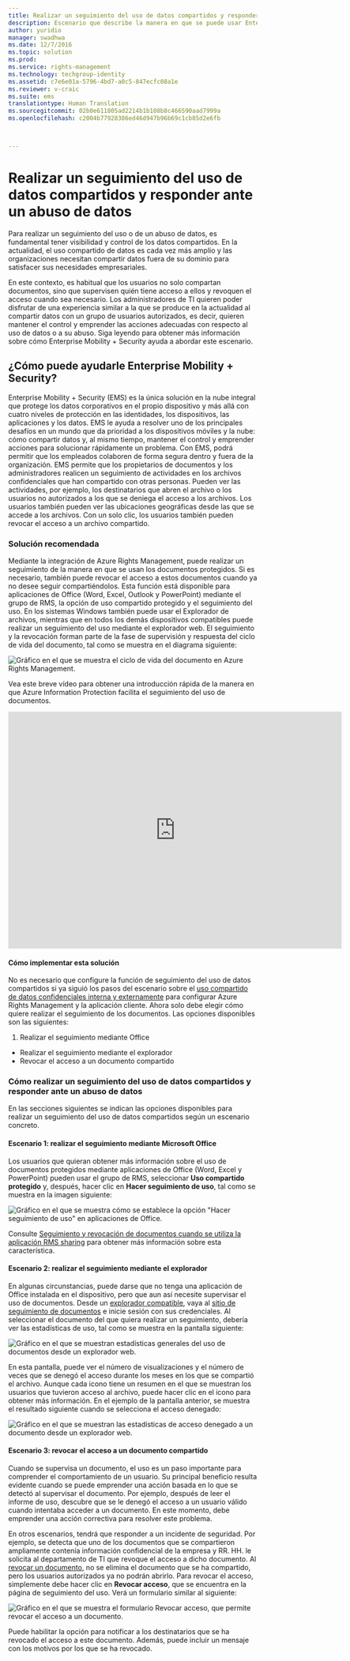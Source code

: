 ```yaml
---
title: Realizar un seguimiento del uso de datos compartidos y responder ante un abuso de datos | Azure Rights Management
description: Escenario que describe la manera en que se puede usar Enterprise Mobility + Security para realizar un seguimiento del uso de datos compartidos y responder ante un abuso de datos mediante las funciones de Azure Rights Management.
author: yuridio
manager: swadhwa
ms.date: 12/7/2016
ms.topic: solution
ms.prod: 
ms.service: rights-management
ms.technology: techgroup-identity
ms.assetid: c7e6e01a-5796-4bd7-a0c5-847ecfc08a1e
ms.reviewer: v-craic
ms.suite: ems
translationtype: Human Translation
ms.sourcegitcommit: 02b0e611805ad2214b1b108b8c466590aad7999a
ms.openlocfilehash: c2004b77928386ed46d947b96b69c1cb85d2e6fb



---
```


# <a name="track-usage-of-shared-data-and-respond-to-data-abuse"></a>Realizar un seguimiento del uso de datos compartidos y responder ante un abuso de datos

Para realizar un seguimiento del uso o de un abuso de datos, es fundamental tener visibilidad y control de los datos compartidos. En la actualidad, el uso compartido de datos es cada vez más amplio y las organizaciones necesitan compartir datos fuera de su dominio para satisfacer sus necesidades empresariales.

En este contexto, es habitual que los usuarios no solo compartan documentos, sino que supervisen quién tiene acceso a ellos y revoquen el acceso cuando sea necesario. Los administradores de TI quieren poder disfrutar de una experiencia similar a la que se produce en la actualidad al compartir datos con un grupo de usuarios autorizados, es decir, quieren mantener el control y emprender las acciones adecuadas con respecto al uso de datos o a su abuso. Siga leyendo para obtener más información sobre cómo Enterprise Mobility + Security ayuda a abordar este escenario.

## <a name="how-can-enterprise-mobility--security-help-you"></a>¿Cómo puede ayudarle Enterprise Mobility + Security?
Enterprise Mobility + Security (EMS) es la única solución en la nube integral que protege los datos corporativos en el propio dispositivo y más allá con cuatro niveles de protección en las identidades, los dispositivos, las aplicaciones y los datos. EMS le ayuda a resolver uno de los principales desafíos en un mundo que da prioridad a los dispositivos móviles y la nube: cómo compartir datos y, al mismo tiempo, mantener el control y emprender acciones para solucionar rápidamente un problema. Con EMS, podrá permitir que los empleados colaboren de forma segura dentro y fuera de la organización. EMS permite que los propietarios de documentos y los administradores realicen un seguimiento de actividades en los archivos confidenciales que han compartido con otras personas. Pueden ver las actividades, por ejemplo, los destinatarios que abren el archivo o los usuarios no autorizados a los que se deniega el acceso a los archivos. Los usuarios también pueden ver las ubicaciones geográficas desde las que se accede a los archivos. Con un solo clic, los usuarios también pueden revocar el acceso a un archivo compartido.

### <a name="recommended-solution"></a>Solución recomendada
Mediante la integración de Azure Rights Management, puede realizar un seguimiento de la manera en que se usan los documentos protegidos. Si es necesario, también puede revocar el acceso a estos documentos cuando ya no desee seguir compartiéndolos. Esta función está disponible para aplicaciones de Office (Word, Excel, Outlook y PowerPoint) mediante el grupo de RMS, la opción de uso compartido protegido y el seguimiento del uso. En los sistemas Windows también puede usar el Explorador de archivos, mientras que en todos los demás dispositivos compatibles puede realizar un seguimiento del uso mediante el explorador web. El seguimiento y la revocación forman parte de la fase de supervisión y respuesta del ciclo de vida del documento, tal como se muestra en el diagrama siguiente:

![Gráfico en el que se muestra el ciclo de vida del documento en Azure Rights Management.](./media/infoprotect-track-usage-scenario/infoprotect-track-usage-scenario-fig1.png)

Vea este breve vídeo para obtener una introducción rápida de la manera en que Azure Information Protection facilita el seguimiento del uso de documentos.

<iframe width="675" height="480" src="https://sec.ch9.ms/ch9/76ac/35499c0a-859c-4a3e-9a5c-fa4e5d0e76ac/AzureRMSDocumentTrackingandRevocation_high.mp4 " frameborder="0" allowfullscreen></iframe>

#### <a name="how-to-implement-this-solution"></a>Cómo implementar esta solución
No es necesario que configure la función de seguimiento del uso de datos compartidos si ya siguió los pasos del escenario sobre el [uso compartido de datos confidenciales interna y externamente](https://docs.microsoft.com/enterprise-mobility-security/solutions/share-sensitive-data) para configurar Azure Rights Management y la aplicación cliente. Ahora solo debe elegir cómo quiere realizar el seguimiento de los documentos. Las opciones disponibles son las siguientes:

1. Realizar el seguimiento mediante Office
- Realizar el seguimiento mediante el explorador
- Revocar el acceso a un documento compartido

### <a name="how-to-track-usage-of-shared-data-and-respond-to-data-abuse"></a>Cómo realizar un seguimiento del uso de datos compartidos y responder ante un abuso de datos
En las secciones siguientes se indican las opciones disponibles para realizar un seguimiento del uso de datos compartidos según un escenario concreto.

#### <a name="scenario-1-track-usage-using-microsoft-office"></a>Escenario 1: realizar el seguimiento mediante Microsoft Office
Los usuarios que quieran obtener más información sobre el uso de documentos protegidos mediante aplicaciones de Office (Word, Excel y PowerPoint) pueden usar el grupo de RMS, seleccionar **Uso compartido protegido** y, después, hacer clic en **Hacer seguimiento de uso**, tal como se muestra en la imagen siguiente:

![Gráfico en el que se muestra cómo se establece la opción "Hacer seguimiento de uso" en aplicaciones de Office.](./media/infoprotect-track-usage-scenario/infoprotect-track-usage-scenario-fig2.png)

Consulte [Seguimiento y revocación de documentos cuando se utiliza la aplicación RMS sharing](https://docs.microsoft.com/information-protection/rms-client/sharing-app-track-revoke) para obtener más información sobre esta característica.

#### <a name="scenario-2-track-usage-using-browser"></a>Escenario 2: realizar el seguimiento mediante el explorador
En algunas circunstancias, puede darse que no tenga una aplicación de Office instalada en el dispositivo, pero que aun así necesite supervisar el uso de documentos. Desde un [explorador compatible](https://docs.microsoft.com/rights-management/rms-client/sharing-app-track-revoke), vaya al [sitio de seguimiento de documentos](http://go.microsoft.com/fwlink/?LinkId=529562) e inicie sesión con sus credenciales. Al seleccionar el documento del que quiera realizar un seguimiento, debería ver las estadísticas de uso, tal como se muestra en la pantalla siguiente:

![Gráfico en el que se muestran estadísticas generales del uso de documentos desde un explorador web.](./media/infoprotect-track-usage-scenario/infoprotect-track-usage-scenario-fig3.png)

En esta pantalla, puede ver el número de visualizaciones y el número de veces que se denegó el acceso durante los meses en los que se compartió el archivo. Aunque cada icono tiene un resumen en el que se muestran los usuarios que tuvieron acceso al archivo, puede hacer clic en el icono para obtener más información. En el ejemplo de la pantalla anterior, se muestra el resultado siguiente cuando se selecciona el acceso denegado:

![Gráfico en el que se muestran las estadísticas de acceso denegado a un documento desde un explorador web.](./media/infoprotect-track-usage-scenario/infoprotect-track-usage-scenario-fig4.png)

#### <a name="scenario-3-revoke-access-to-shared-document"></a>Escenario 3: revocar el acceso a un documento compartido

Cuando se supervisa un documento, el uso es un paso importante para comprender el comportamiento de un usuario. Su principal beneficio resulta evidente cuando se puede emprender una acción basada en lo que se detectó al supervisar el documento. Por ejemplo, después de leer el informe de uso, descubre que se le denegó el acceso a un usuario válido cuando intentaba acceder a un documento. En este momento, debe emprender una acción correctiva para resolver este problema.

En otros escenarios, tendrá que responder a un incidente de seguridad. Por ejemplo, se detecta que uno de los documentos que se compartieron ampliamente contenía información confidencial de la empresa y RR. HH. le solicita al departamento de TI que revoque el acceso a dicho documento. Al [revocar un documento](https://docs.microsoft.com/rights-management/rms-client/sharing-app-track-revoke), no se elimina el documento que se ha compartido, pero los usuarios autorizados ya no podrán abrirlo. Para revocar el acceso, simplemente debe hacer clic en **Revocar acceso**, que se encuentra en la página de seguimiento del uso. Verá un formulario similar al siguiente:

![Gráfico en el que se muestra el formulario Revocar acceso, que permite revocar el acceso a un documento.](./media/infoprotect-track-usage-scenario/infoprotect-track-usage-scenario-fig5.png)

Puede habilitar la opción para notificar a los destinatarios que se ha revocado el acceso a este documento. Además, puede incluir un mensaje con los motivos por los que se ha revocado.



<!--HONumber=Dec16_HO2-->


